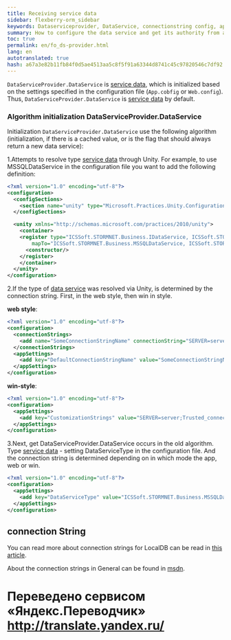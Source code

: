 ```yaml
--- 
title: Receiving service data 
sidebar: flexberry-orm_sidebar 
keywords: Dataserviceprovider, DataService, connectionstring config, app.config web.config 
summary: How to configure the data service and get its authority from anywhere in the application 
toc: true 
permalink: en/fo_ds-provider.html 
lang: en 
autotranslated: true 
hash: a67a3e82b11fb84f0d5ae4513aa5c8f5f91a63344d8741c45c97820546c7df92 
--- 
```


`DataServiceProvider.DataService` is [service data](fo_data-service.html), which is initialized based on the settings specified in the configuration file (`App.cobfig` or `Web.config`). Thus, `DataServiceProvider.DataService` is [service data](fo_data-service.html) by default. 

### Algorithm initialization DataServiceProvider.DataService 

Initialization `DataServiceProvider.DataService` use the following algorithm (initialization, if there is a cached value, or is the flag that should always return a new data service): 

1.Attempts to resolve type [service data](fo_data-service.html) through Unity. For example, to use MSSQLDataService in the configuration file you want to add the following definition: 

```xml
<?xml version="1.0" encoding="utf-8"?>
<configuration>
  <configSections>
    <section name="unity" type="Microsoft.Practices.Unity.Configuration.UnityConfigurationSection, Microsoft.Practices.Unity.Configuration"/>
  </configSections>

  <unity xmlns="http://schemas.microsoft.com/practices/2010/unity">
    <container>
    <register type="ICSSoft.STORMNET.Business.IDataService, ICSSoft.STORMNET.Business"
        mapTo="ICSSoft.STORMNET.Business.MSSQLDataService, ICSSoft.STORMNET.Business.MSSQLDataService">
      <constructor/>
    </register>
    </container>
  </unity>
</configuration>
``` 

2.If the type of [data service](fo_data-service.html) was resolved via Unity, is determined by the connection string. First, in the web style, then win in style. 

**web style**: 

```xml
<?xml version="1.0" encoding="utf-8"?>
<configuration>
  <connectionStrings>
    <add name="SomeConnectionStringName" connectionString="SERVER=server;Trusted_connection=yes;DATABASE=dbname;" />
  </connectionStrings>
  <appSettings>
    <add key="DefaultConnectionStringName" value="SomeConnectionStringName"/>
  </appSettings>
</configuration>
``` 

**win-style**: 

```xml
<?xml version="1.0" encoding="utf-8"?>
<configuration>
  <appSettings>
    <add key="CustomizationStrings" value="SERVER=server;Trusted_connection=yes;DATABASE=dbname;"/>
  </appSettings>
</configuration>
``` 


3.Next, get DataServiceProvider.DataService occurs in the old algorithm. Type [service data](fo_data-service.html) - setting DataServiceType in the configuration file. And the connection string is determined depending on in which mode the app, web or win. 

```xml
<?xml version="1.0" encoding="utf-8"?>
<configuration>
  <appSettings>
    <add key="DataServiceType" value="ICSSoft.STORMNET.Business.MSSQLDataService, ICSSoft.STORMNET.Business.MSSQLDataService" />
  </appSettings>
</configuration>
``` 

## connection String 

You can read more about connection strings for LocalDB can be read in [this article](fd_sql-express-local-db.html). 

About the connection strings in General can be found in [msdn](https://msdn.microsoft.com/ru-ru/library/ms254500(v=vs.110).aspx). 



 # Переведено сервисом «Яндекс.Переводчик» http://translate.yandex.ru/